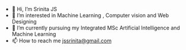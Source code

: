 - 👋 Hi, I’m Srinita JS
- 👀 I’m interested in Machine Learning , Computer vision and Web Designing 
- 🌱 I’m currently pursuing my Integrated MSc Artificial Intelligence and Machine Learning
- 📫 How to reach me jssrinita@gmail.com

<!---
Srinita0106/Srinita0106 is a ✨ special ✨ repository because its `README.md` (this file) appears on your GitHub profile.
You can click the Preview link to take a look at your changes.
--->
